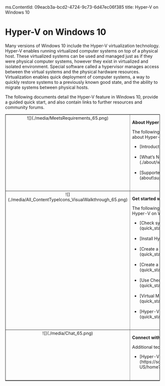 ms.ContentId: 09eacb3a-bcd2-4724-9c73-6d47ec06f385
title: Hyper-V on Windows 10

# Hyper-V on Windows 10 

Many versions of Windows 10 include the Hyper-V virtualization technology. Hyper-V enables running virtualized computer systems on top of a physical host. These virtualized systems can be used and managed just as if they were physical computer systems, however they exist in virtualized and isolated environment. Special software called a hypervisor manages access between the virtual systems and the physical hardware resources. Virtualization enables quick deployment of computer systems, a way to quickly restore systems to a previously known good state, and the ability to migrate systems between physical hosts.

The following documents detail the Hyper-V feature in Windows 10, provide a guided quick start, and also contain links to further resources and community forums. 

<table border="1" style="background-color:FFFFCC;border-collapse:collapse;border:1px solid FFCC00;color:000000;width:100%" cellpadding="15" cellspacing="3">
	<tr valign="top">
		<td><center>![](./media/MeetsRequirements_65.png)</center></td>
		<td valign="top">
			<p><strong>About Hyper-V on Windows</strong></p>
			<p>The following articles provide an introduction to and information about Hyper-V on Windows.</p>
			<ul>
				<li class="unordered">[Introduction to Hyper-V](./about/hyperv_on_windows.md)<br /><br /></li>
				<li class="unordered">[What’s New in Hyper-V for Windows 10](./about/whats_new.md)<br /><br /></li>
				<li class="unordered">[Supported Guest Operating Systems](about\supported_guest_os.md)<br /><br /></li>
			</ul>	
		</td>
	</tr>
	<tr valign="top">
		<td><center>![](./media/All_ContentTypeIcons_VisualWalkthrough_65.png)</center></td>
		<td valign="top">
			<p><strong>Get started with Hyper-V</strong></p>
			<p>The following documents provide a quick and guided introduction to Hyper-V on Windows 10.</p>
			<ul>
				<li class="unordered">[Check system requirements](quick_start\walkthrough_compatibility.md)<br /><br /></li>
                <li class="unordered">[Install Hyper-V](quick_start\walkthrough_install.md)<br /><br /></li>
				<li class="unordered">[Create a Virtual Switch](quick_start\walkthrough_virtual_switch.md)<br /><br /></li>
				<li class="unordered">[Create a Virtual Machine](quick_start\walkthrough_create_vm.md)<br /><br /></li>
				<li class="unordered">[Use Checkpoints with Hyper-V](quick_start\walkthrough_checkpoints.md)<br /><br /></li>
				<li class="unordered">[Virtual Machine Export and Import](quick_start\walkthrough_export_import.md)<br /><br /></li>
				<li class="unordered">[Hyper-V and PowerShell](quick_start\walkthrough_powershell.md)<br /><br /></li>
			</ul>
		</td>
	</tr>
	<tr valign="top">
		<td><center>![](./media/Chat_65.png)</center></td>
		<td valign="top">
			<p><strong>Connect with Community and Support</strong></p>
			<p>Additional technical support and community resources.</p>
			<ul>
				<li class="unordered">[Hyper-V forums](https://social.technet.microsoft.com/Forums/windowsserver/en-US/home?forum=winserverhyperv)<br /><br /></li>
			</ul>	
		</td>
	</tr>
</table>